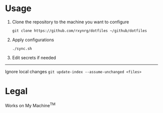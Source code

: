 # Usage

1. Clone the repository to the machine you want to configure

    `git clone https://github.com/rxynrg/dotfiles ~/github/dotfiles`

2. Apply configurations

    `./sync.sh`

3. Edit secrets if needed

---

Ignore local changes
`git update-index --assume-unchanged <files>`

# Legal
Works on My Machine<sup>TM</sup>
